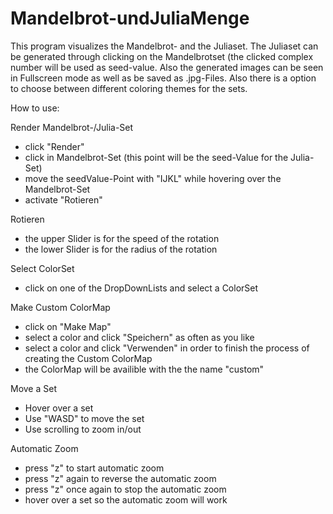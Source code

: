 # Mandelbrot-undJuliaMenge
This program visualizes the Mandelbrot- and the Juliaset. The Juliaset can be generated through clicking on the Mandelbrotset (the clicked complex number will be used as seed-value. Also the generated images can be seen in Fullscreen mode as well as be saved as .jpg-Files. Also there is a option to choose between different coloring themes for the sets.

How to use:

Render Mandelbrot-/Julia-Set

  - click "Render"
  - click in Mandelbrot-Set (this point will be the seed-Value for the Julia-Set)
  - move the seedValue-Point with "IJKL" while hovering over the Mandelbrot-Set
  - activate "Rotieren"
  
 Rotieren
 
  - the upper Slider is for the speed of the rotation
  - the lower Slider is for the radius of the rotation
 
 Select ColorSet
 
  -  click on one of the DropDownLists and select a ColorSet
  
 Make Custom ColorMap
 
  - click on "Make Map"
  - select a color and click "Speichern" as often as you like
  - select a color and click "Verwenden" in order to finish the process of creating the Custom ColorMap
  - the ColorMap will be availible with the the name "custom"
  
Move a Set

  - Hover over a set
  - Use "WASD" to move the set
  - Use scrolling to zoom in/out
  
Automatic Zoom

  - press "z" to start automatic zoom
  - press "z" again to reverse the automatic zoom
  - press "z" once again to stop the automatic zoom
  - hover over a set so the automatic zoom will work

